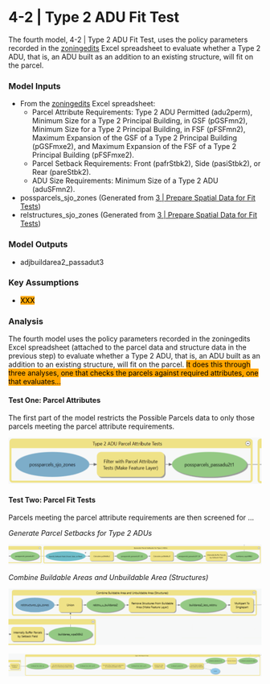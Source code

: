 # 4-2 | Type 2 ADU Fit Test

The fourth model, 4-2 | Type 2 ADU Fit Test, uses the policy parameters recorded in the [zoningedits](../../analysis-preparation/tabular-inputs/#tabular-inputs) Excel spreadsheet to evaluate whether a Type 2 ADU, that is, an ADU built as an addition to an existing structure, will fit on the parcel.

### Model Inputs

* From the [zoningedits](../../analysis-preparation/tabular-inputs/) Excel spreadsheet:
  * Parcel Attribute Requirements: Type 2 ADU Permitted (adu2perm), Minimum Size for a Type 2 Principal Building, in GSF (pGSFmn2), Minimum Size for a Type 2 Principal Building, in FSF (pFSFmn2), Maximum Expansion of the GSF of a Type 2 Principal Building (pGSFmxe2), and Maximum Expansion of the FSF of a Type 2 Principal Building (pFSFmxe2).
  * Parcel Setback Requirements: Front (pafrStbk2), Side (pasiStbk2), or Rear (pareStbk2).
  * ADU Size Requirements: Minimum Size of a Type 2 ADU (aduSFmn2).
* possparcels\_sjo\_zones (Generated from [3 | Prepare Spatial Data for Fit Tests](../../analysis-steps/3-or-prepare-spatial-data-for-fit-tests.md))
* relstructures\_sjo\_zones (Generated from [3 | Prepare Spatial Data for Fit Tests](../../analysis-steps/3-or-prepare-spatial-data-for-fit-tests.md))

### Model Outputs

* adjbuildarea2\_passadut3

### Key Assumptions

* <mark style="background-color:orange;">XXX</mark>

### Analysis

The fourth model uses the policy parameters recorded in the zoningedits Excel spreadsheet (attached to the parcel data and structure data in the previous step) to evaluate whether a Type 2 ADU, that is, an ADU built as an addition to an existing structure, will fit on the parcel. <mark style="background-color:orange;">It does this through three analyses, one that checks the parcels against required attributes, one that evaluates...</mark>

#### Test One: Parcel Attributes

The first part of the model restricts the Possible Parcels data to only those parcels meeting the parcel attribute requirements.&#x20;

![Screenshot of Model 4, Group 1: Type 2 ADU Parcel Attribute Tests. Click to expand.](../../.gitbook/assets/4-1a.png)

#### Test Two: Parcel Fit Tests

Parcels meeting the parcel attribute requirements are then screened for ...&#x20;

_Generate Parcel Setbacks for Type 2 ADUs_

![Screenshot of Model 4, Group 2a: Generate Parcel Setbacks for Type 2 ADUs. Click to expand.](../../.gitbook/assets/4b.png)

_Combine Buildable Areas and Unbuildable Area (Structures)_

![Screenshot of Model 4, Group 2b: Combinate Buildable Areas and Unbuildable Areas (Structures). Click to expand.](<../../.gitbook/assets/4c (1).png>)

![](../../.gitbook/assets/4d.png)



###

